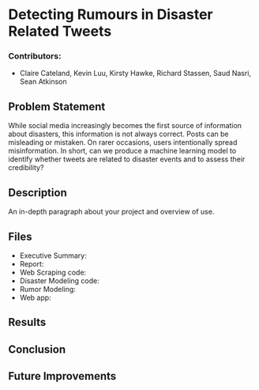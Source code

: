 # Detecting Rumours in Disaster Related Tweets

### Contributors:
* Claire Cateland, Kevin Luu, Kirsty Hawke, Richard Stassen, Saud Nasri, Sean Atkinson

## Problem Statement

While social media increasingly becomes the first source of information about disasters, this information is not always correct. Posts can be misleading or mistaken. On rarer occasions, users intentionally spread misinformation. In short, can we produce a machine learning model to identify whether tweets are related to disaster events and to assess their credibility?

## Description

An in-depth paragraph about your project and overview of use.

## Files
* Executive Summary:
* Report: 
* Web Scraping code:
* Disaster Modeling code:
* Rumor Modeling:
* Web app:


## Results


## Conclusion

## Future Improvements

